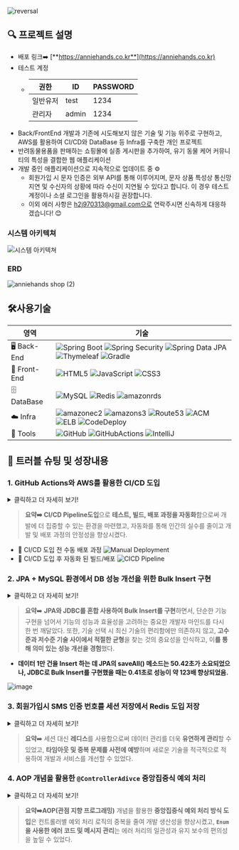 ![reversal](https://capsule-render.vercel.app/api?type=rect&text=AnnieHands!&textBg=true&color=gradient&fontAlign=30&fontSize=30&desc=손을%20잡아주세요.&descAlign=60&descAlignY=50)
## 🔍 프로젝트 설명
- 배포 링크➡️ [**https://anniehands.co.kr**](https://anniehands.co.kr)
- 테스트 계정
  - |권한|ID|PASSWORD|
    | --- | --- | ---|
    |일반유저|test|1234|
    |관리자|admin|1234|
- Back/FrontEnd 개발과 기존에 시도해보지 않은 기술 및 기능 위주로 구현하고, AWS를 활용하여 CI/CD와 DataBase 등 Infra를 구축한 개인 프로젝트
- 반려동물용품을 판매하는 쇼핑몰에 실종 게시판을 추가하여, 유기 동물 케어 커뮤니티의 특성을 결합한 웹 애플리케이션
- 개발 중인 애플리케이션으로 지속적으로 업데이트 중 ⚙️
  - 회원가입 시 문자 인증은 외부 API를 통해 이루어지며, 문자 상품 특성상 통신망 지연 및 수신자의 상황에 따라 수신이 지연될 수 있다고 합니다. 이 경우 테스트 계정이나 소셜 로그인을 활용하시길 권장합니다.
  - 이외 에러 사항은 h2j970313@gmail.com으로 연락주시면 신속하게 대응하겠습니다! 😊  
### 시스템 아키텍쳐
![시스템 아키텍쳐](https://github.com/jiho313/anniehands/assets/130119257/26d524c4-d236-4c2d-a1c9-277cfcf0ee0f)
### ERD
![anniehands shop (2)](https://github.com/jiho313/anniehands/assets/130119257/b5809883-b3ec-49ba-a1bd-2826da640a40)
## 🛠️사용기술
|영역|기술|
| --- | --- |
| 🖥 Back-End | ![Spring Boot](https://img.shields.io/badge/Spring_Boot-green?style=flat&logo=spring-boot&logoColor=white) ![Spring Security](https://img.shields.io/badge/Spring_Security-green?style=flat&logo=springsecurity&logoColor=white)  ![Spring Data JPA](https://img.shields.io/badge/JPA(SpringDataJPA)-DC382D?style=flat) ![Thymeleaf](https://img.shields.io/badge/Thymeleaf-darkgreen?style=flat&logo=thymeleaf) ![Gradle](https://img.shields.io/badge/Gradle-blue?style=flat&logo=Gradle)|
| 🎨 Front-End | ![HTML5](https://img.shields.io/badge/HTML5-E34F26?style=flat&logo=html5&logoColor=white) ![JavaScript](https://img.shields.io/badge/JavaScript-yellow?style=flat&logo=javascript&logoColor=black) ![CSS3](https://img.shields.io/badge/CSS3-1572B6?style=flat&logo=css3&logoColor=white) |
| 🗄️ DataBase |![MySQL](https://img.shields.io/badge/MySQL-blue?style=flat&logo=mysql&logoColor=black) ![Redis](https://img.shields.io/badge/Redis-DC382D?style=flat&logo=redis&logoColor=white) ![amazonrds](https://img.shields.io/badge/RDS-527FFF?style=flat&logo=Amazonrds&logoColor=white)|
| ☁️ Infra |![amazonec2](https://img.shields.io/badge/EC2-FF9900?style=flat&logo=amazonec2&logoColor=white) ![amazons3](https://img.shields.io/badge/S3-DC382D?style=flat&logo=amazons3&logoColor=white) ![Route53](https://img.shields.io/badge/Route53-8C4FFF?style=flat&logo=amazonroute53&logoColor=white) ![ACM](https://img.shields.io/badge/ACM-569A31?style=flat&logo=amazonaws&logoColor=white) ![ELB](https://img.shields.io/badge/ELB-FF9900?style=flat&logo=amazonaws&logoColor=white) ![CodeDeploy](https://img.shields.io/badge/CodeDeploy-569A31?style=flat&logo=amazonaws&logoColor=white) |
| 🔧 Tools | ![GitHub](https://img.shields.io/badge/GitHub-100000?style=flat&logo=github) ![GitHubActions](https://img.shields.io/badge/GitHubActions-2088FF?style=flat&logo=githubactions&logoColor=white) ![IntelliJ](https://img.shields.io/badge/IntelliJ-100000?style=flat&logo=intellijidea) |

## 🌱 트러블 슈팅 및 성장내용
### 1. **GitHub Actions와 AWS를 활용한 CI/CD 도입**
<details>
<summary>클릭하고 더 자세히 보기!</summary>
	
### **[상황설명]**

1. 기존에 스프링 부트 애플리케이션인 ‘AnnieHands’는 EC2를 main brach에 변화가 있을 때마다 git clone을 하여 새로 테스트 및 빌드하여 배포하고 있었음.

### **[문제점 및 이슈]**

1. 새로운 기능을 개발하거나 코드의 변화가 있을 때마다 git clone 작업을 수동으로 진행해야 함.
2. EC2에서 빌드에 실패할 경우, 배포가 원활하게 이루어지지 않으며 이로 인해 애플리케이션이 중단되는 문제가 발생함.

### **[원인분석]**

1. CI/CD Pipeline을 구성하지 않고 수동 배포 방식으로 구현했기 때문임.

![Manual Deployment](https://github.com/jiho313/anniehands/assets/130119257/061ee078-ce9e-4c21-b421-53fbf7a3ebcd)

### **[해결 방안 및 결과]**

1. CI/CD 관련 도구인 GitHub Actions과 AWS S3, CodeDeploy를 활용하여 CI/CD Pipeline을 구축함.
    1. main branch에 Push나 PR이 발생하면 GitHub Actions를 실행됨.
    2. 정의한 workflow에 따라 자동으로 테스트 및 빌드를 수행함.
    3. 빌드된 아티팩트를 S3에 전송하고, CodeDeploy에게 배포 명령을 내림.
    4. CodeDeploy는  S3의 아티팩트를 EC2의 임시 디렉토리에 업로드 함.
    5. **`appspec.yml`** 에 정의된 대로 임시 디렉토리의 아티팩트를 EC2의 최종위치로 복사함.
    6. **`deploy.sh`** 에 정의된 절차에 따라 아티팩트가 업로드된 EC2 경로를 찾아 배포 수행함.
2. 이로 인해 더 이상 main branch가 업데이트될 때마다 수동으로 clone과 배포 작업을 할 필요가 없어짐.
3. 테스트 및 빌드가 정상적으로 완료됐을 때 자동으로 EC2에 배포 과정을 수행하므로 지속적 배포가 가능해졌음.
![CICD Pipeline](https://github.com/jiho313/anniehands/assets/130119257/b3473562-d6f8-45b7-83dd-0894c8e8699d)

### **[깨달은 점]**

1. **개발외 작업에 걸리는 시간을 최소화하자! CI/CD Pipeline** 도입으로 테스트와 빌드 그리고 배포 과정을 자동화함으로써, 이전의 수동 빌드 배포 방식에 들였던 시간과 노력을 줄일 수 있었다. 이는 **개발에 더 집중할 수 있는 환경을 마련**할 수 있었다.
2. **자동화된 배포로 향상된 안정성** 이렇게 자동화된 프로세스를 통해 빌드와 배포 과정에서 발생할 수 있는 인간의 실수를 줄여줄 수 있기 때문에 개발과 배포의 안정성을 높일 수 있다.
</details>

> **요약➡️ CI/CD Pipeline도입**으로 **테스트, 빌드, 배포 과정을 자동화**함으로써 개발에 더 집중할 수 있는 환경을 마련했고, 자동화를 통해 인간의 실수를 줄이고 개발 및 배포 과정의 안정성을 향상시켰다.
>
- 🔴 CI/CD 도입 전 수동 배포 과정
![Manual Deployment](https://github.com/jiho313/anniehands/assets/130119257/061ee078-ce9e-4c21-b421-53fbf7a3ebcd)
- 🔵 CI/CD 도입 후 자동화 된 빌드/배포
![CICD Pipeline](https://github.com/jiho313/anniehands/assets/130119257/0e84c13c-89e4-4591-a7cd-cd4b304b93d8)

### 2. **JPA + MySQL 환경에서 DB 성능 개선을 위한 Bulk Insert 구현**
<details>
<summary>클릭하고 더 자세히 보기!</summary>
<aside>
	
🚨 **[해당 과정을 담은 블로그 포스팅](https://marchcodig.tistory.com/336)**

 </aside>
 
### **[상황설명]**

1. 관리자가 상품을 등록할 때, 여러 개의 이미지와 옵션을 지정하여 저장할 수 있음.
2. 저장시에는 Spring Data JPA의 **`saveAll()`** 메소드를 사용하여 데이터베이스에 여러 개의 데이터를 저장함.

### **[문제점 및 이슈]**

1. **`saveAll()`** 메소드 사용 시, 삽입할 데이터의 수(N)만큼 Insert쿼리(N번)를 수행함.
2. 이는 데이터 삽입 요청이 많아질수록 데이터베이스 성능 저하를 일으킬 수 있음.

### **[원인분석]**
![saveAll()구조](https://github.com/jiho313/anniehands/assets/130119257/58e74f81-2eee-46c0-8070-74decc4c5a51)
1. **`saveAll()`** 메소드 내부 구조를 살펴보면, 인자로 받은 엔티티 리스트를 순회하며 각 엔티티에 대해 **`save()`** 메소드를 호출함.
2. 따라서 N개의 엔티티만큼 **`save()`** 메소드를 N번 호출하기 때문에 엔티티의 수 만큼 Insert 쿼리가 실행됨.

### **[해결 방안 및 결과]**

1. 현재 엔티티의 ID채번 방식은 **`IDENTITY`** 전략을 사용하고 있기 때문에 JPA Batch 기능을 사용하기 어려움.
    1. IDENTITY 전략은 데이터가 데이터베이스에 삽입될 때 ID를 반환받아야 하므로, 데이터가 즉시 데이터베이스에 반영되길 기대함.
    2. 반면 JPA Batch의 쓰기지연 전략은 여러 데이터베이스 작업(쿼리)들을 모아두었다가 트랜잭션이 커밋될 때 한 번에 데이터베이스에 전송함.
    3. 따라서 두 전략은 서로 상충되므로, IDENTITY 채번 전략을 사용하는 JPA환경에서는 JPA Batch기능을 사용할 수 없음.
2. ID 채번 방식을 **`SEQUENCE`** 나 **`TABLE`** 로 변경하면 Bacth 기능 사용이 가능하지만, 사용 중인 MySQL에서는 SEQUENCE를 사용할 수 없고, TABLE 전략은 테이블을 수정해야 하는 부담과 성능적으로도 다른 전략에 비해 불리함.
3. 따라서 **`NamedParameterJdbcTemplate`** 을 사용해서 구현하였고 테스트 결과 의미있는 성능 개선을 기대할 수 있음.
    1. **`JdbcTemplate`** 이 아닌 **`NamedParameterJdbcTemplate`** 으로 구현한 이유는 위치와 ‘?’로 표현되었던 위치 기반 바인딩 대신 이름 기반의 명확한 파라미터 관리로 가독성 높은 JDBC를 사용이 가능함.
4. 실제로 데이터 1만 건을 Insert 하는 데 걸리는 시간을 테스트 한 결과, **JPA의 saveAll() 메소드는 50.42초가 소요되었으나, JDBC로 Bulk Insert를 구현했을 때는 0.41초로 성능이 약 123배 향상되었음.**
![image](https://github.com/jiho313/anniehands/assets/130119257/9369946a-5401-46a0-a682-72e830216194)

</details>

> **요약**➡️ **JPA와 JDBC를 혼합 사용하여 Bulk Insert를 구현**하면서, 단순한 기능 구현을 넘어서 기능의 성능과 효율성을 고려하는 중요한 개발자 마인드를 다시 한 번 깨달았다. 또한, 기술 선택 시 최신 기술의 편리함에만 의존하지 않고, **고수준과 저수준 기술 사이에서 적절한 균형**을 찾는 것의 중요성을 인식하고, 이**를 통해 의미 있는 성능 개선을 경험**했다.
>
- **데이터 1만 건을 Insert 하는 데 JPA의 saveAll() 메소드는 50.42초가 소요되었으나, JDBC로 Bulk Insert를 구현했을 때는 0.41초로 성능이 약 123배 향상되었음.**
  
![image](https://github.com/jiho313/anniehands/assets/130119257/9369946a-5401-46a0-a682-72e830216194)

### 3. **회원가입시 SMS 인증 번호를 세션 저장에서 Redis 도입 저장**
<details>
<summary>클릭하고 더 자세히 보기!</summary>
<aside>
	
🚨 [**해당 과정을 담은 블로그 포스팅**](https://marchcodig.tistory.com/299)

</aside>

### [상황설명]

1. 기존 웹 회원가입 시 필요한 휴대전화 SMS 인증 방식에서 발급된 인증 번호를 세션에 저장하고 있었음.
2. 인증 번호의의 유효시간은 세션의 타임아웃 기능으로 파괴할 수 있음.

### **[문제점 및 이슈]**

1. 특정 기능에 대한 개별적 타임아웃 설정이 어려움. 이는 다른 세션 기반의 비즈니스 로직이 존재할 때 해당 로직에 영향을 끼칠 수 있음.
2. 휘발성이 강한 데이터인 인증번호는 세션에 저장하기 적합하지 않다고 판단함.

### **[원인분석]**

1. 세션은 일반적으로 서버가 유지되는 지속적이고 중요한 데이터를 저장하기에 알맞음. 하지만 인증번호는 일시적으로 비지속적인 특징이 있음.

### **[해결 방안 및 결과]**

1. 인증 번호 관리를 위해 레디스를 도입.
    1. 데이터를 개별적으로 관리할 수 있음. 레디스는 각 key에 대하여 독립적으로 데이터를 관리할 수 있기 때문에 다른 데이터나 로직에 영향을 주지 않고 데이터에 대한 행동 제어가 가능함.
    2. 고속 처리에 유리함. 레디스는 key-value 방식을 사용하기 때문에 대규모 트랜잭션을 처리한다고 가정했을 때도 빠르게 작업 수행이 가능함.

### **[깨달은 점]**

1. **효율적인 데이터 관리 전략!** 세션 대신 레디스를 사용함으로써 데이터 관리의 유연성과 타임아웃 및 중복 문제를 사전에 예방할 수 있었다.
2. **현대적 기술 적용** 요구 사항과 기능의 특성을 고려하여 새로운 기술을 적용함으로써 기존의 문제를 해결하고, 보다 발전된 개발과 서비스를 제공할 수 있다.
</details>

> **요약**➡️ 세션 대신 **레디스**를 사용함으로써 데이터 관리를 더욱 **유연하게 관리**할 수 있었고, **타임아웃 및 중복 문제를 사전에 예방**하며 새로운 기술을 적극적으로 적용하여 개발과 서비스를 개선할 수 있었다.


### 4. **AOP 개념을 활용한 `@ControllerAdivce` 중앙집중식 예외 처리**
<details>
<summary>클릭하고 더 자세히 보기!</summary>

### [상황설명]

1. 기존의 AnnieHands에서는 각 컨트롤러에서 예외를 개별적으로 처리하고 있었음.
2. 또한, 각 예외 상황에서 에러 코드와 메시지를 직접 정의하고 있었음.

### **[문제점 및 이슈]**

1. 각 컨트롤러에서 예외를 직접 처리하면서 소모되는 시간이 늘어나고, 많은 양의 예외 처리 로직이 많은 양 중복됨. 이는 유지보수의 어려움으로 이어질 것임.
2. 에러 코드와 메시지를 직접 정의하면서 발생하는 일관성 결여와 변경의 어려움, 그리고 오타와 같은 실수가 발생할 수 있음.

### **[원인분석]**

1. 중앙집중식 예외 처리를 하지 않고 각 컨트롤러마다 개별적으로 예외를 처리하고 있기 때문임.
2. 초기 구상 시 에러 코드와 메시지의 재사용성을 고려하지 않았음.

### **[해결 방안 및 결과]**

1. **`@ControllerAdvice`** 를 사용하여 중앙집중식 예외처리 방식을 도입, 모든 예외 처리 로직을 하나의 클래스로 집중시킴.
    1. 이는 예외 처리 코드의 중복을 제거하고 개발자는 기능 개발에 집중할 수 있기 때문에 생산성이 높아짐.
2. 커스텀 에러 코드와 메시지를 **`Enum`** 으로 통일하여 정의함.
    1. 이는 일관성 있는 예외 처리와 변경 및 관리가 훨씬 용이해짐.

### **[깨달은 점]**

1. **중복 최소화, 생산성 최대화** 중앙집중식 예외 처리 방식의 도입으로 각 컨트롤러에 흩어져 있던 예외 처리 로직의 중복을 제거할 수 있었고, 개발자는 기능 개발에 더 집중할 수 있게 되었다. 이는 전체적인 개발 생산성을 크게 향상시킬 수 있다.
2. **스마트한 에러 관리** **`Enum`** 을 활용한 커스텀 에러 코드와 메시지 정의 방식은 에러 관리의 일관성을 보장하며, 에러 코드와 메시지의 변경 및 관리를 용이하게 만들 수 있다. 이를 통해 에러 처리에 대한 실수를 줄일 수 있고, 보다 유지 보수의 편의성을 향상 시킬 수 있다.
</details>

> **요약➡️AOP(관점 지향 프로그래밍)** 개념을 활용한 **중앙집중식 예외 처리 방식 도입**은 컨트롤러별 예외 처리 로직의 중복을 줄여 개발 생산성을 향상시켰고, **`Enum`을 사용한 에러 코드 및 메시지 관리**는 에러 처리의 일관성과 유지 보수의 편의성을 높일 수 있었다.
> 





